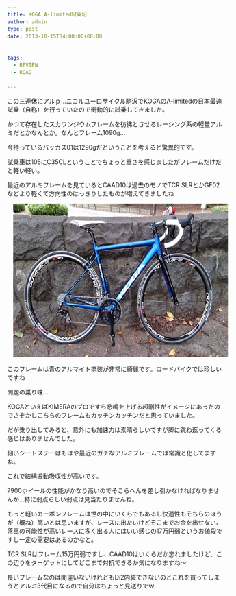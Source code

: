 ```yaml
---
title: KOGA A-limited試乗記
author: admin
type: post
date: 2013-10-15T04:08:00+00:00


tags:
  - REVIEW
  - ROAD

---
```

この三連休にアルｐ…ニコルユーロサイクル駒沢でKOGAのA-limitedの日本最速試乗（自称）を行っていたので衝動的に試乗してきました。

かつて存在したスカウンジウムフレームを彷彿とさせるレーシング系の軽量アルミだとかなんとか。なんとフレーム1090g…

今持っているバッカス01は1290gだということを考えると驚異的です。

試乗車は105にC35CLということでちょっと重さを感じましたがフレームだけだと軽い軽い。

最近のアルミフレームを見ているとCAAD10は過去のモノでTCR SLRとかGF02などより軽くて方向性のはっきりしたものが増えてきましたね



<div class="separator" style="clear: both; text-align: center;">
  <a href="BWhBf5NCYAAmlH4.jpg" imageanchor="1" style="margin-left: 1em; margin-right: 1em;"><img border="0" src="./BWhBf5NCYAAmlH4.jpg" height="358" width="640" /></a>
</div>

このフレームは青のアルマイト塗装が非常に綺麗です。ロードバイクでは珍しいですね

問題の乗り味…

KOGAといえばKIMERAのプロですら悲鳴を上げる超剛性がイメージにあったのでさぞかしこちらのフレームもカッチンカッチンだと思っていました。

だが乗り出してみると、意外にも加速力は素晴らしいですが脚に跳ね返ってくる感じはありませんでした。

細いシートステーはもはや最近のガチなアルミフレームでは常識と化してますね。

これで結構振動吸収性が高いです。

7900ホイールの性能がかなり高いのでそこらへんを差し引かなければなりませんが…特に弱点らしい弱点は見当たりませんね。

もっと軽いカーボンフレームは世の中にいくらでもあるし快適性もそちらのほうが（概ね）高いとは思いますが、レースに出たいけどそこまでお金を出せない、落車の可能性が高いレースに多く出る人にはいい感じの17万円弱というお値段ですし一定の需要はあるのかなと。

TCR SLRはフレーム15万円弱ですし、CAAD10はいくらだか忘れましたけど、この辺りをターゲットにしてどこまで対抗できるか気になりますね～

良いフレームなのは間違いないけれどもDi2内装できないのとこれを買ってしまうとアルミ3代目になるので自分はちょっと見送りでｗ
